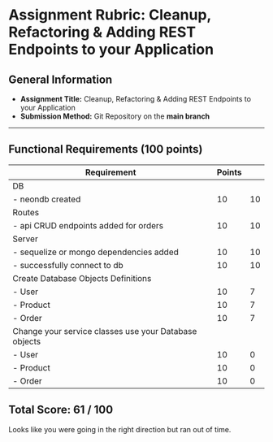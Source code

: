 # Assignment Rubric: Cleanup, Refactoring & Adding REST Endpoints to your Application

## General Information

- **Assignment Title:** Cleanup, Refactoring & Adding REST Endpoints to your Application
- **Submission Method:** Git Repository on the **main branch**

---

## Functional Requirements (100 points)

| Requirement                                           | Points |     |
| ----------------------------------------------------- | ------ | --- |
| DB                                                    |        |     |
| - neondb created                                      | 10     | 10  |
| Routes                                                |        |     |
| - api CRUD endpoints added for orders                 | 10     | 10  |
| Server                                                |        |     |
| - sequelize or mongo dependencies added               | 10     | 10  |
| - successfully connect to db                          | 10     | 10  |
| Create Database Objects Definitions                   |        |     |
| - User                                                | 10     | 7   |
| - Product                                             | 10     | 7   |
| - Order                                               | 10     | 7   |
| Change your service classes use your Database objects |        |     |
| - User                                                | 10     | 0   |
| - Product                                             | 10     | 0   |
| - Order                                               | 10     | 0   |

## Total Score: 61 / 100

Looks like you were going in the right direction but ran out of time.
